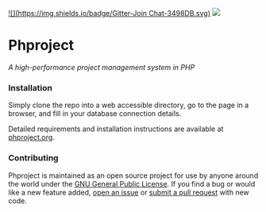 [![](https://img.shields.io/badge/Gitter-Join Chat-3498DB.svg)](https://gitter.im/Alanaktion/phproject?utm_source=badge&utm_medium=badge&utm_campaign=pr-badge)
![](https://img.shields.io/badge/stability-tested-F1C40F.svg)

Phproject
===========
*A high-performance project management system in PHP*

### Installation
Simply clone the repo into a web accessible directory, go to the page in a browser, and fill in your database connection details.

Detailed requirements and installation instructions are available at [phproject.org](http://www.phproject.org/install.html).

### Contributing
Phproject is maintained as an open source project for use by anyone around the world under the [GNU General Public License](http://www.gnu.org/licenses/gpl-3.0.txt). If you find a bug or would like a new feature added, [open an issue](https://github.com/Alanaktion/phproject/issues/new) or [submit a pull request](https://github.com/Alanaktion/phproject/compare/) with new code.
